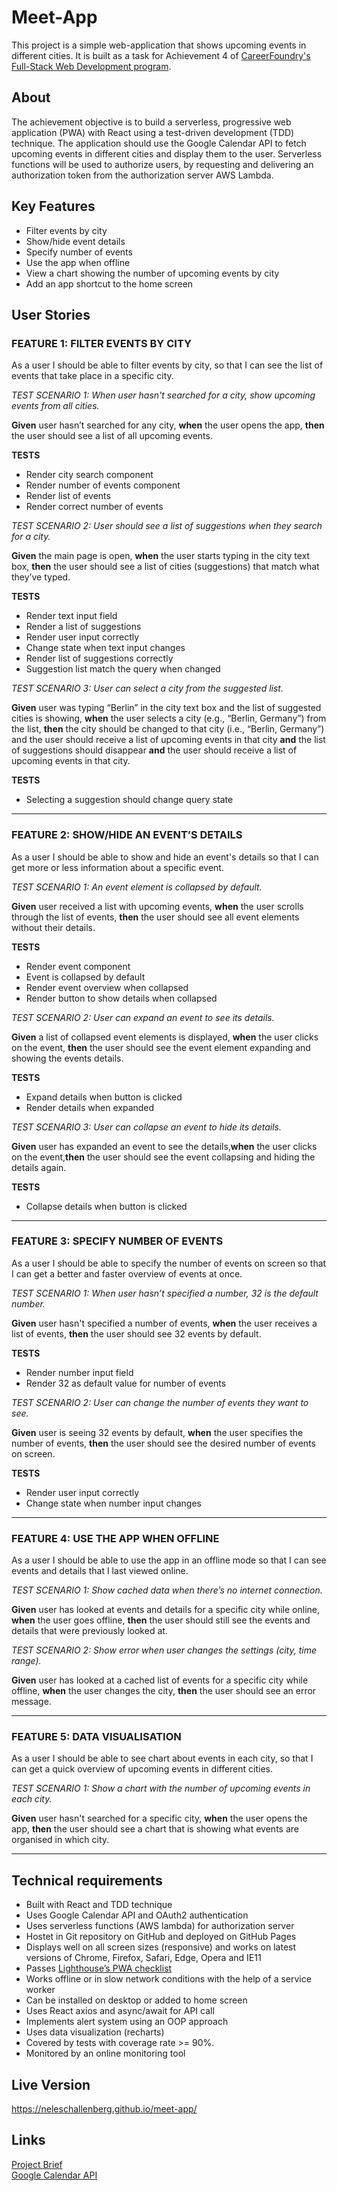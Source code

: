# Meet-App

This project is a simple web-application that shows upcoming events in different cities.
It is built as a task for Achievement 4 of [CareerFoundry's Full-Stack Web Development program](https://careerfoundry.com/en/courses/become-a-web-developer).

## About

The achievement objective is to build a serverless, progressive web application (PWA) with React using a test-driven development (TDD) technique.
The application should use the Google Calendar API to fetch upcoming events in different cities and display them to the user.
Serverless functions will be used to authorize users, by requesting and delivering an authorization token from the authorization server AWS Lambda.

## Key Features

- Filter events by city
- Show/hide event details
- Specify number of events
- Use the app when offline
- View a chart showing the number of upcoming events by city
- Add an app shortcut to the home screen

## User Stories

### FEATURE 1: FILTER EVENTS BY CITY

As a user I should be able to filter events by city, so that I can see the list of events that take place in a specific city.

_TEST SCENARIO 1: When user hasn't searched for a city, show upcoming events from all cities._

**Given** user hasn’t searched for any city, **when** the user opens the app, **then** the user should see a list of all upcoming events.

**TESTS**

- Render city search component
- Render number of events component
- Render list of events
- Render correct number of events

_TEST SCENARIO 2: User should see a list of suggestions when they search for a city._

**Given** the main page is open, **when** the user starts typing in the city text box, **then** the user should see a list of cities (suggestions) that match what they’ve typed.

**TESTS**

- Render text input field
- Render a list of suggestions
- Render user input correctly
- Change state when text input changes
- Render list of suggestions correctly
- Suggestion list match the query when changed

_TEST SCENARIO 3: User can select a city from the suggested list._

**Given** user was typing “Berlin” in the city text box and the list of suggested cities is showing, **when** the user selects a city (e.g., “Berlin, Germany”) from the list, **then** the city should be changed to that city (i.e., “Berlin, Germany”) and the user should receive a list of upcoming events in that city **and** the list of suggestions should disappear **and** the user should receive a list of upcoming events in that city.

**TESTS**

- Selecting a suggestion should change query state

---

### FEATURE 2: SHOW/HIDE AN EVENT’S DETAILS

As a user I should be able to show and hide an event's details so that I can get more or less information about a specific event.

_TEST SCENARIO 1: An event element is collapsed by default._

**Given** user received a list with upcoming events, **when** the user scrolls through the list of events, **then** the user should see all event elements without their details.

**TESTS**

- Render event component
- Event is collapsed by default
- Render event overview when collapsed
- Render button to show details when collapsed

_TEST SCENARIO 2: User can expand an event to see its details._

**Given** a list of collapsed event elements is displayed, **when** the user clicks on the event, **then** the user should see the event element expanding and showing the events details.

**TESTS**

- Expand details when button is clicked
- Render details when expanded

_TEST SCENARIO 3: User can collapse an event to hide its details._

**Given** user has expanded an event to see the details,**when** the user clicks on the event,**then** the user should see the event collapsing and hiding the details again.

**TESTS**

- Collapse details when button is clicked

---

### FEATURE 3: SPECIFY NUMBER OF EVENTS

As a user I should be able to specify the number of events on screen so that I can get a better and faster overview of events at once.

_TEST SCENARIO 1: When user hasn’t specified a number, 32 is the default number._

**Given** user hasn't specified a number of events, **when** the user receives a list of events, **then** the user should see 32 events by default.

**TESTS**

- Render number input field
- Render 32 as default value for number of events

_TEST SCENARIO 2: User can change the number of events they want to see._

**Given** user is seeing 32 events by default, **when** the user specifies the number of events, **then** the user should see the desired number of events on screen.

**TESTS**

- Render user input correctly
- Change state when number input changes

---

### FEATURE 4: USE THE APP WHEN OFFLINE

As a user I should be able to use the app in an offline mode so that I can see events and details that I last viewed online.

_TEST SCENARIO 1: Show cached data when there’s no internet connection._

**Given** user has looked at events and details for a specific city while online, **when** the user goes offline, **then** the user should still see the events and details that were previously looked at.

_TEST SCENARIO 2: Show error when user changes the settings (city, time range)._

**Given** user has looked at a cached list of events for a specific city while offline, **when** the user changes the city, **then** the user should see an error message.

---

### FEATURE 5: DATA VISUALISATION

As a user I should be able to see chart about events in each city, so that I can get a quick overview of upcoming events in different cities.

_TEST SCENARIO 1: Show a chart with the number of upcoming events in each city._

**Given** user hasn't searched for a specific city, **when** the user opens the app, **then** the user should see a chart that is showing what events are organised in which city.

---

## Technical requirements

- Built with React and TDD technique
- Uses Google Calendar API and OAuth2 authentication
- Uses serverless functions (AWS lambda) for authorization server
- Hostet in Git repository on GitHub and deployed on GitHub Pages
- Displays well on all screen sizes (responsive) and works on latest versions of Chrome, Firefox, Safari, Edge, Opera and IE11
- Passes [Lighthouse’s PWA checklist](https://developer.chrome.com/docs/lighthouse/overview/)
- Works offline or in slow network conditions with the help of a service worker
- Can be installed on desktop or added to home screen
- Uses React axios and async/await for API call
- Implements alert system using an OOP approach
- Uses data visualization (recharts)
- Covered by tests with coverage rate >= 90%.
- Monitored by an online monitoring tool

## Live Version

https://neleschallenberg.github.io/meet-app/

## Links

[Project Brief](https://images.careerfoundry.com/public/courses/fullstack-immersion/full-stack-project-briefs/A4-Project-Brief-Jan2023.pdf)
<br>
[Google Calendar API](https://developers.google.com/calendar/api/guides/overview)
